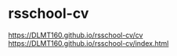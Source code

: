 # rsschool-cv
https://DLMT160.github.io/rsschool-cv/cv
https://DLMT160.github.io/rsschool-cv/index.html